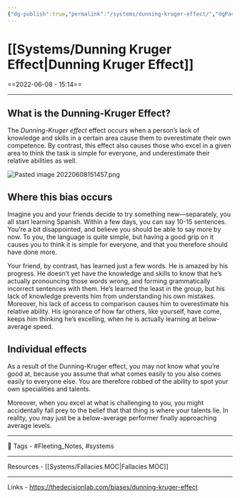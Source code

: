 ```yaml
---
{"dg-publish":true,"permalink":"/systems/dunning-kruger-effect/","dgPassFrontmatter":true,"noteIcon":"1","created":"2023-11-14T21:08:39.473+05:30","updated":"2023-12-12T01:03:04.024+05:30"}
---
```


# [[Systems/Dunning Kruger Effect\|Dunning Kruger Effect]]
==2022-06-08 - 15:14==

---
## What is the Dunning-Kruger Effect?

The _Dunning-Kruger effect_ effect occurs when a person’s lack of knowledge and skills in a certain area cause them to overestimate their own competence. By contrast, this effect also causes those who excel in a given area to think the task is simple for everyone, and underestimate their relative abilities as well.

![Pasted image 20220608151457.png](/img/user/Resources/%F0%9F%93%81%20Files/%F0%9F%93%B8Images/Pasted%20image%2020220608151457.png)

## Where this bias occurs

Imagine you and your friends decide to try something new—separately, you all start learning Spanish. Within a few days, you can say 10-15 sentences. You’re a bit disappointed, and believe you should be able to say more by now. To you, the language is quite simple, but having a good grip on it causes you to think it is simple for everyone, and that you therefore should have done more.

Your friend, by contrast, has learned just a few words. He is amazed by his progress. He doesn’t yet have the knowledge and skills to know that he’s actually pronouncing those words wrong, and forming grammatically incorrect sentences with them. He’s learned the least in the group, but his lack of knowledge prevents him from understanding his own mistakes. Moreover, his lack of access to comparison causes him to overestimate his relative ability. His ignorance of how far others, like yourself, have come, keeps him thinking he’s excelling, when he is actually learning at below-average speed.

## Individual effects

As a result of the Dunning-Kruger effect, you may not know what you’re good at, because you assume that what comes easily to you also comes easily to everyone else. You are therefore robbed of the ability to spot your own specialities and talents.

Moreover, when you excel at what is challenging to you, you might accidentally fall prey to the belief that that thing is where your talents lie. In reality, you may just be a below-average performer finally approaching average levels.

---
 🧶 Tags - #Fleeting_Notes, #systems 

---
 Resources - [[Systems/Fallacies MOC\|Fallacies MOC]]

---
 Links - https://thedecisionlab.com/biases/dunning-kruger-effect